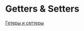 # Getters & Setters
[Гетеры и сеттеры](https://javarush.com/groups/posts/1928-getterih-i-setterih)

